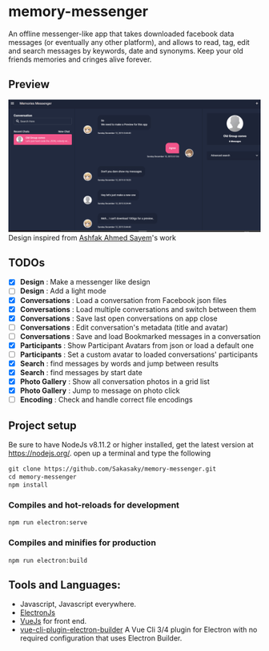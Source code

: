 # memory-messenger

An offline messenger-like app that takes downloaded facebook data messages (or eventually any other platform), and allows to read, tag, edit and search messages by keywords, date and synonyms. Keep your old friends memories and cringes alive forever.

## Preview

![preview](preview.gif)
Design inspired from [Ashfak Ahmed Sayem](https://dribbble.com/shots/6304417-Customer-Messaging-Web-App-Dark-Version)'s work

## TODOs

- [x] **Design** : Make a messenger like design
- [ ] **Design** : Add a light mode
- [x] **Conversations** : Load a conversation from Facebook json files
- [x] **Conversations** : Load multiple conversations and switch between them
- [X] **Conversations** : Save last open conversations on app close
- [ ] **Conversations** : Edit conversation's metadata (title and avatar)
- [ ] **Conversations** : Save and load Bookmarked messages in a conversation 
- [x] **Participants** : Show Participant Avatars from json or load a default one
- [ ] **Participants** : Set a custom avatar to loaded conversations' participants
- [x] **Search** : find messages by words and jump between results
- [x] **Search** : find messages by start date
- [X] **Photo Gallery** : Show all conversation photos in a grid list
- [X] **Photo Gallery** : Jump to message on photo click
- [ ] **Encoding** : Check and handle correct file encodings

## Project setup

Be sure to have NodeJs v8.11.2 or higher installed, get the latest version at https://nodejs.org/.
open up a terminal and type the following

```
git clone https://github.com/Sakasaky/memory-messenger.git
cd memory-messenger
npm install
```

### Compiles and hot-reloads for development

```
npm run electron:serve
```

### Compiles and minifies for production

```
npm run electron:build
```

## Tools and Languages:

- Javascript, Javascript everywhere.
- [ElectronJs](https://electronjs.org/)
- [VueJs](https://vuejs.org/) for front end.
- [vue-cli-plugin-electron-builder](https://github.com/nklayman/vue-cli-plugin-electron-builder) A Vue Cli 3/4 plugin for Electron with no required configuration that uses Electron Builder.

